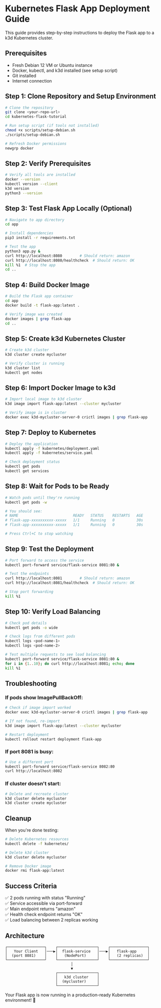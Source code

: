 # Kubernetes Flask App Deployment Guide

This guide provides step-by-step instructions to deploy the Flask app to a k3d Kubernetes cluster.

## Prerequisites

- Fresh Debian 12 VM or Ubuntu instance
- Docker, kubectl, and k3d installed (see setup script)
- Git installed
- Internet connection

## Step 1: Clone Repository and Setup Environment

```bash
# Clone the repository
git clone <your-repo-url>
cd kubernetes-flask-tutorial

# Run setup script (if tools not installed)
chmod +x scripts/setup-debian.sh
./scripts/setup-debian.sh

# Refresh Docker permissions
newgrp docker
```

## Step 2: Verify Prerequisites

```bash
# Verify all tools are installed
docker --version
kubectl version --client
k3d version
python3 --version
```

## Step 3: Test Flask App Locally (Optional)

```bash
# Navigate to app directory
cd app

# Install dependencies
pip3 install -r requirements.txt

# Test the app
python3 app.py &
curl http://localhost:8080        # Should return: amazon
curl http://localhost:8080/healthcheck  # Should return: OK
kill %1  # Stop the app
cd ..
```

## Step 4: Build Docker Image

```bash
# Build the Flask app container
cd app
docker build -t flask-app:latest .

# Verify image was created
docker images | grep flask-app
cd ..
```

## Step 5: Create k3d Kubernetes Cluster

```bash
# Create k3d cluster
k3d cluster create mycluster

# Verify cluster is running
k3d cluster list
kubectl get nodes
```

## Step 6: Import Docker Image to k3d

```bash
# Import local image to k3d cluster
k3d image import flask-app:latest --cluster mycluster

# Verify image is in cluster
docker exec k3d-mycluster-server-0 crictl images | grep flask-app
```

## Step 7: Deploy to Kubernetes

```bash
# Deploy the application
kubectl apply -f kubernetes/deployment.yaml
kubectl apply -f kubernetes/service.yaml

# Check deployment status
kubectl get pods
kubectl get services
```

## Step 8: Wait for Pods to be Ready

```bash
# Watch pods until they're running
kubectl get pods -w

# You should see:
# NAME                         READY   STATUS    RESTARTS   AGE
# flask-app-xxxxxxxxxx-xxxxx   1/1     Running   0          30s
# flask-app-xxxxxxxxxx-xxxxx   1/1     Running   0          30s

# Press Ctrl+C to stop watching
```

## Step 9: Test the Deployment

```bash
# Port forward to access the service
kubectl port-forward service/flask-service 8081:80 &

# Test the endpoints
curl http://localhost:8081        # Should return: amazon
curl http://localhost:8081/healthcheck  # Should return: OK

# Stop port forwarding
kill %1
```

## Step 10: Verify Load Balancing

```bash
# Check pod details
kubectl get pods -o wide

# Check logs from different pods
kubectl logs <pod-name-1>
kubectl logs <pod-name-2>

# Test multiple requests to see load balancing
kubectl port-forward service/flask-service 8081:80 &
for i in {1..10}; do curl http://localhost:8081; echo; done
kill %1
```

## Troubleshooting

### If pods show ImagePullBackOff:
```bash
# Check if image import worked
docker exec k3d-mycluster-server-0 crictl images | grep flask-app

# If not found, re-import
k3d image import flask-app:latest --cluster mycluster

# Restart deployment
kubectl rollout restart deployment flask-app
```

### If port 8081 is busy:
```bash
# Use a different port
kubectl port-forward service/flask-service 8082:80
curl http://localhost:8082
```

### If cluster doesn't start:
```bash
# Delete and recreate cluster
k3d cluster delete mycluster
k3d cluster create mycluster
```

## Cleanup

When you're done testing:

```bash
# Delete Kubernetes resources
kubectl delete -f kubernetes/

# Delete k3d cluster
k3d cluster delete mycluster

# Remove Docker image
docker rmi flask-app:latest
```

## Success Criteria

✅ 2 pods running with status "Running"  
✅ Service accessible via port-forward  
✅ Main endpoint returns "amazon"  
✅ Health check endpoint returns "OK"  
✅ Load balancing between 2 replicas working  

## Architecture

```
┌─────────────────┐    ┌──────────────────┐    ┌─────────────────┐
│   Your Client   │───▶│  flask-service   │───▶│   flask-app     │
│  (port 8081)    │    │   (NodePort)     │    │   (2 replicas)  │
└─────────────────┘    └──────────────────┘    └─────────────────┘
                              │
                              ▼
                       ┌──────────────────┐
                       │   k3d cluster    │
                       │  (mycluster)     │
                       └──────────────────┘
```

Your Flask app is now running in a production-ready Kubernetes environment! 🚀
